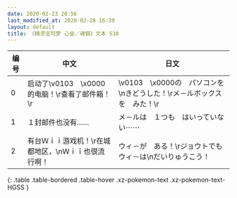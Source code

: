 ```yaml
---
date: 2020-02-23 20:56
last_modified_at: 2020-02-28 16:39
layout: default
title: 《精灵宝可梦 心金／魂银》文本 538
---
```

| 编号 | 中文 | 日文 |
| ---- | ---- | ---- |
| 0 | 启动了\v0103　\x0000的电脑！\r查看了邮件箱！\r | \v0103　\x0000の　パソコンを\nきどうした！\rメ－ルボックスを　みた！\r |
| 1 | １封邮件也没有…… | メ－ルは　１つも　はいっていない⋯⋯ |
| 2 | 有台Ｗｉｉ游戏机！\r在城都地区，\nＷｉｉ也很流行啊！ | ウィ－が　ある！\rジョウトでも　ウィ－は\nだいりゅうこう！ |
{: .table .table-bordered .table-hover .xz-pokemon-text .xz-pokemon-text-HGSS }